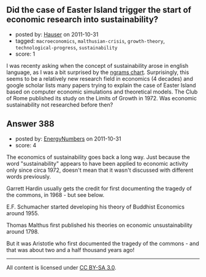 ## Did the case of Easter Island trigger the start of  economic research into sustainability?

- posted by: [Hauser](https://stackexchange.com/users/-1/65-hauser) on 2011-10-31
- tagged: `macroeconomics`, `malthusian-crisis`, `growth-theory`, `technological-progress`, `sustainability`
- score: 1

I was recenty asking when the concept of sustainability arose in english language, as I was a bit surprised by the [ngrams chart][1]. Surprisingly, this seems to be a relatively new research field in economics (4 decades) and google scholar lists many papers trying to explain the case of Easter Island based on computer economic simulations and theoretical models. The Club of Rome published its study on the Limits of Growth in 1972. Was economic sustainability not researched before then?


  [1]: http://english.stackexchange.com/questions/43611/were-there-any-other-synonyms-to-sustainability-before-the-80s


## Answer 388

- posted by: [EnergyNumbers](https://stackexchange.com/users/-1/104-energynumbers) on 2011-10-31
- score: 4

The economics of sustainability goes back a long way. Just because the word "sustainability" appears to have been applied to economic activity only since circa 1972, doesn't mean that it wasn't discussed with different words previously.

Garrett Hardin usually gets the credit for first documenting the tragedy of the commons, in 1968 - but see below.

E.F. Schumacher started developing his theory of Buddhist Economics around 1955.

Thomas Malthus first published his theories on economic unsustainability around 1798. 

But it was Aristotle who first documented the tragedy of the commons - and that was about two and a half thousand years ago!



---

All content is licensed under [CC BY-SA 3.0](https://creativecommons.org/licenses/by-sa/3.0/).
